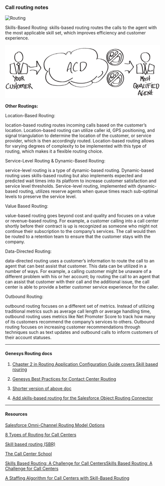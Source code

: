### Call routing notes

![Routing](https://www.thecallcenterschool.com/assets/img/courses/skill_based_routing.png)

Skills-Based Routing: skills-based routing routes the calls to the agent with the most applicable skill set, which improves efficiency and customer experience. 

![routing](img/routing-1.png)

**Other Routings:**


Location-Based Routing:

 location-based routing routes incoming calls based on the customer’s location. Location-based routing can utilize caller id, GPS positioning, and signal triangulation to determine the location of the customer, or service provider, which is then accordingly routed. Location-based routing allows for varying degrees of complexity to be implemented with this type of routing, which makes it a flexible routing choice.

Service-Level Routing & Dynamic-Based Routing: 

service-level routing is a type of dynamic-based routing. Dynamic-based routing uses skills-based routing but also implements expected and predicted wait times into its platform to increase customer satisfaction and service level thresholds. Service-level routing, implemented with dynamic-based routing, utilizes reserve agents when queue times reach sub-optimal levels to preserve the service level.

Value Based Routing: 

value-based routing goes beyond cost and quality and focuses on a value or revenue-based routing. For example, a customer calling into a call center shortly before their contract is up is recognized as someone who might not continue their subscription to the company’s services. The call would then be routed to a retention team to ensure that the customer stays with the company.

Data-Directed Routing:

 data-directed routing uses a customer’s information to route the call to an agent that can best assist that customer. This data can be utilized in a number of ways. For example, a calling customer might be unaware of a different problem with his or her account; by routing the call to an agent that can assist that customer with their call and the additional issue, the call center is able to provide a better customer service experience for the caller.

Outbound Routing:

 outbound routing focuses on a different set of metrics. Instead of utilizing traditional metrics such as average call length or average handling time, outbound routing uses metrics like Net Promoter Score to track how many of its customers recommend the company’s services to others. Outbound routing focuses on increasing customer recommendations through techniques such as text updates and outbound calls to inform customers of their account statuses.


--------

#### Genesys Routing docs

1. [Chapter 2 in  Routing Application Configuration Guide covers Skill based rouring](img/genesys-routing.pdf)

2. [Genesys Best Practices for Contact Center Routing](img/ContactCenter-Routing-best-practices.pdf)

3. [Shorter version of above doc](img/genesys-routing-best-practices.pdf)

4. [Add skills-based routing for the Salesforce Object Routing Connector](https://help.genesys.com/cic/mergedprojects/wh_sfcon/desktop/add_skills-based_routing_for_the_salesforce_object_routing_connector.htm)

---------


#### Resources


[Salesforce Omni-Channel Routing Model Options](https://help.salesforce.com/articleView?id=service_presence_routing_options.htm&type=0)

[8 Types of Routing for Call Centers](https://starpoundtech.com/8-types-of-routing-for-call-centers/)

[Skill based routing (SBR)](https://starpoundtech.com/skills-based-routing/)

[The Call Center School](https://www.thecallcenterschool.com/programs/workforce-management/skill-based-routing/)

[Skills Based Routing: A Challenge for Call CentersSkills Based Routing: A Challenge for Call Centers](http://www.stern.nyu.edu/om/faculty/pinedo/ofs/download/paulskill.htm)

[A Staffing Algorithm for Call Centers with Skill-Based Routing](http://www.columbia.edu/~ww2040/NYU.pdf)
